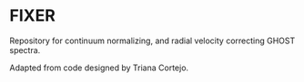 # FIXER
Repository for continuum normalizing, and radial velocity correcting GHOST spectra.

Adapted from code designed by Triana Cortejo.
